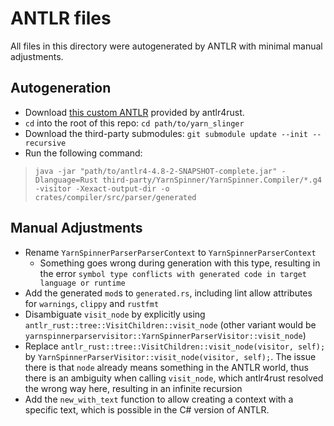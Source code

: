 # ANTLR files

All files in this directory were autogenerated by ANTLR with minimal manual adjustments.

## Autogeneration

- Download [this custom ANTLR](https://github.com/rrevenantt/antlr4rust/releases/tag/antlr4-4.8-2-Rust0.3.0-beta)
  provided by antlr4rust.
- `cd` into the root of this repo: `cd path/to/yarn_slinger`
- Download the third-party submodules: `git submodule update --init --recursive`
- Run the following command: 
> `java -jar "path/to/antlr4-4.8-2-SNAPSHOT-complete.jar" -Dlanguage=Rust third-party/YarnSpinner/YarnSpinner.Compiler/*.g4 -visitor -Xexact-output-dir -o crates/compiler/src/parser/generated`

## Manual Adjustments

* Rename `YarnSpinnerParserParserContext` to `YarnSpinnerParserContext`
    * Something goes wrong during generation with this type, resulting in the
      error `symbol type conflicts with generated code in target language or runtime`
* Add the generated `mod`s to `generated.rs`, including lint allow attributes for `warnings`, `clippy` and `rustfmt`
* Disambiguate `visit_node` by explicitly using `antlr_rust::tree::VisitChildren::visit_node` (other variant would be `yarnspinnerparservisitor::YarnSpinnerParserVisitor::visit_node`)
* Replace `antlr_rust::tree::VisitChildren::visit_node(visitor, self);` by `YarnSpinnerParserVisitor::visit_node(visitor, self);`. The issue there is that `node` already means something in the
ANTLR world, thus there is an ambiguity when calling `visit_node`, which antlr4rust resolved the wrong way here, resulting in an infinite recursion
* Add the `new_with_text` function to allow creating a context with a specific text, which is possible in the C# version of ANTLR.
